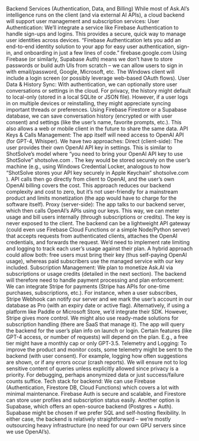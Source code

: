Backend Services (Authentication, Data, and Billing)
While most of Ask.AI’s intelligence runs on the client (and via external AI APIs), a cloud backend will support user management and subscription services:
User Authentication: We’ll integrate a service like Firebase Authentication to handle sign-ups and logins. This provides a secure, quick way to manage user identities across devices. “Firebase Authentication lets you add an end-to-end identity solution to your app for easy user authentication, sign-in, and onboarding in just a few lines of code.”​
firebase.google.com
 Using Firebase (or similarly, Supabase Auth) means we don’t have to store passwords or build auth UIs from scratch – we can allow users to sign in with email/password, Google, Microsoft, etc. The Windows client will include a login screen (or possibly leverage web-based OAuth flows).
User Data & History Sync: With authentication, we can optionally store user conversations or settings in the cloud. For privacy, the history might default to local-only (stored in a local SQLite or JSON file). However, if a user logs in on multiple devices or reinstalling, they might appreciate syncing important threads or preferences. Using Firebase Firestore or a Supabase database, we can save conversation history (encrypted or with user consent) and settings (like the user’s name, favorite prompts, etc.). This also allows a web or mobile client in the future to share the same data.
API Keys & Calls Management: The app itself will need access to OpenAI API (for GPT-4, Whisper). We have two approaches:
Direct (client-side): The user provides their own OpenAI API key in settings. This is similar to ShotSolve’s model where “you need to bring your OpenAI API key to use ShotSolve”​
shotsolve.com
. The key would be stored securely on the user’s machine (e.g., using Windows Credential Locker, analogous to how “ShotSolve stores your API key securely in Apple Keychain”​
shotsolve.com
). API calls then go directly from client to OpenAI, and the user’s own OpenAI billing covers the cost. This approach reduces our backend complexity and cost to zero, but it’s not user-friendly for a mainstream product and limits monetization (the app would have to charge for the software itself).
Proxy (server-side): The app talks to our backend server, which then calls OpenAI’s APIs using our keys. This way, we can meter usage and bill users internally (through subscriptions or credits). The key is never exposed to the client. The backend can be a lightweight API gateway (could even use Firebase Cloud Functions or a simple Node/Python server) that accepts requests from authenticated clients, attaches the OpenAI credentials, and forwards the request. We’d need to implement rate limiting and logging to track each user’s usage against their plan.
A hybrid approach could allow both: free users must bring their key (thus self-paying OpenAI usage), whereas paid subscribers use the managed service with our key included.
Subscription Management: We plan to monetize Ask.AI via subscriptions or usage credits (detailed in the next section). The backend will therefore need to handle payment processing and plan enforcement:
We can integrate Stripe for payments (Stripe has APIs for one-time purchases, subscriptions, etc.). For instance, when a user subscribes, Stripe Webhook can notify our server and we mark the user’s account in our database as Pro (with an expiry date or active flag).
Alternatively, if using a platform like Paddle or Microsoft Store, we’d integrate their SDK. However, Stripe gives more control. We might also use ready-made solutions for subscription handling (there are SaaS that manage it).
The app will query the backend for the user’s plan info on launch or login. Certain features (like GPT-4 access, or number of requests) will depend on the plan. E.g., a free tier might have a monthly cap or only GPT-3.5.
Telemetry and Logging: To improve the product and monitor costs, some telemetry might be sent to the backend (with user consent). For example, logging how often suggestions are shown, or if any errors occur (crash reports). We will ensure not to log sensitive content of queries unless explicitly allowed since privacy is a priority. For debugging, perhaps anonymized data or just success/failure counts suffice.
Tech stack for backend: We can use Firebase (Authentication, Firestore DB, Cloud Functions) which covers a lot with minimal maintenance. Firebase Auth is secure and scalable, and Firestore can store user profiles and subscription status easily. Another option is Supabase, which offers an open-source backend (Postgres + Auth). Supabase might be chosen if we prefer SQL and self-hosting flexibility. In either case, the backend is relatively straightforward – we’re mostly outsourcing heavy infrastructure (no need for our own GPU servers since we use OpenAI’s).